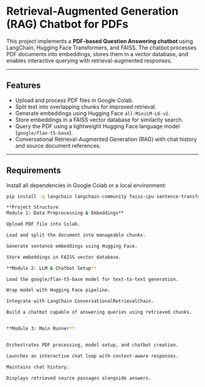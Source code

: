 # Retrieval-Augmented Generation (RAG) Chatbot for PDFs

This project implements a **PDF-based Question Answering chatbot** using LangChain, Hugging Face Transformers, and FAISS. The chatbot processes PDF documents into embeddings, stores them in a vector database, and enables interactive querying with retrieval-augmented responses.

---

## Features
- Upload and process PDF files in Google Colab.
- Split text into overlapping chunks for improved retrieval.
- Generate embeddings using Hugging Face `all-MiniLM-L6-v2`.
- Store embeddings in a FAISS vector database for similarity search.
- Query the PDF using a lightweight Hugging Face language model (`google/flan-t5-base`).
- Conversational Retrieval-Augmented Generation (RAG) with chat history and source document references.

---

## Requirements
Install all dependencies in Google Colab or a local environment:

```bash
pip install -q langchain langchain-community faiss-cpu sentence-transformers transformers torch pypdf accelerate bitsandbytes huggingface_hub

**Project Structure
Module 1: Data Preprocessing & Embeddings**

Upload PDF file into Colab.

Load and split the document into manageable chunks.

Generate sentence embeddings using Hugging Face.

Store embeddings in FAISS vector database.

**Module 2: LLM & Chatbot Setup**

Load the google/flan-t5-base model for text-to-text generation.

Wrap model with Hugging Face pipeline.

Integrate with LangChain ConversationalRetrievalChain.

Build a chatbot capable of answering queries using retrieved chunks.


**Module 3: Main Runner**


Orchestrates PDF processing, model setup, and chatbot creation.

Launches an interactive chat loop with context-aware responses.

Maintains chat history.

Displays retrieved source passages alongside answers.
